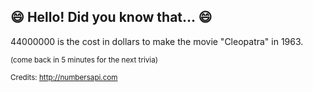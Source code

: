 ## :smile: Hello! Did you know that... :smile:
44000000 is the cost in dollars to make the movie "Cleopatra" in 1963.

<sup>(come back in 5 minutes for the next trivia)</sup>


<sup>Credits: http://numbersapi.com</sup>
